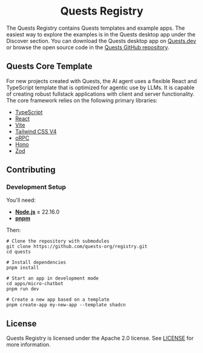 <h1 align="center">Quests Registry</h1>

The Quests Registry contains Quests templates and example apps. The easiest way to explore the examples is in the Quests desktop app under the Discover section. You can download the Quests desktop app on [Quests.dev](https://quests.dev) or browse the open source code in the [Quests GitHub repository](https://github.com/quests-org/quests).

## Quests Core Template

For new projects created with Quests, the AI agent uses a flexible React and TypeScript template that is optimized for agentic use by LLMs. It is capable of creating robust fullstack applications with client and server functionality. The core framework relies on the following primary libraries:

- [TypeScript](https://www.typescriptlang.org/)
- [React](https://react.dev/)
- [Vite](https://vite.dev/)
- [Tailwind CSS V4](https://tailwindcss.com/)
- [oRPC](https://orpc.unnoq.com/)
- [Hono](https://hono.dev/)
- [Zod](https://zod.dev/)

## Contributing

### Development Setup

You'll need:

- **[Node.js](https://nodejs.org/)** ≥ 22.16.0
- **[pnpm](https://pnpm.io/)**

Then:

```shell
# Clone the repository with submodules
git clone https://github.com/quests-org/registry.git
cd quests

# Install dependencies
pnpm install

# Start an app in development mode
cd apps/micro-chatbot
pnpm run dev

# Create a new app based on a template
pnpm create-app my-new-app --template shadcn
```

## License

Quests Registry is licensed under the Apache 2.0 license. See [LICENSE](./LICENSE) for more information.
